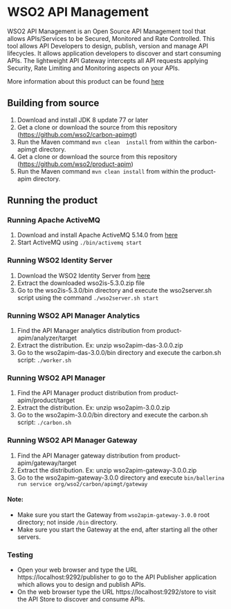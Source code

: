 # WSO2 API Management

WSO2 API Management is an Open Source API Management tool that allows APIs/Services to be Secured, Monitored and Rate Controlled. This tool allows API Developers to design, publish, version and manage API lifecycles. It allows application developers to discover and start consuming APIs. The lightweight API Gateway intercepts all API requests applying Security, Rate Limiting and Monitoring aspects on your APIs.

More information about this product can be found [here](http://wso2.com/api-management/)

## Building from source

1. Download and install JDK 8 update 77 or later
2. Get a clone or download the source from this repository (https://github.com/wso2/carbon-apimgt)
3. Run the Maven command ``mvn clean  install`` from within the carbon-apimgt directory.
4. Get a clone or download the source from this repository (https://github.com/wso2/product-apim)
5. Run the Maven command ``mvn clean install`` from within the product-apim directory.

## Running the product

### Running Apache ActiveMQ
1. Download and install Apache ActiveMQ 5.14.0 from [here](http://activemq.apache.org/activemq-5140-release.html)
2. Start ActiveMQ using `` ./bin/activemq start ``

### Running WSO2 Identity Server
1. Download the WSO2 Identity Server from [here](http://wso2.com/identity-and-access-management#download)
2. Extract the downloaded wso2is-5.3.0.zip file
3. Go to the wso2is-5.3.0/bin directory and execute the wso2server.sh script using the command ``./wso2server.sh start``

### Running WSO2 API Manager Analytics
1. Find the API Manager analytics distribution from product-apim/analyzer/target
2. Extract the distribution. Ex: unzip wso2apim-das-3.0.0.zip
3. Go to the wso2apim-das-3.0.0/bin directory and execute the carbon.sh script: ``./worker.sh``

### Running WSO2 API Manager
1. Find the API Manager product distribution from product-apim/product/target
2. Extract the distribution. Ex: unzip wso2apim-3.0.0.zip
3. Go to the wso2apim-3.0.0/bin directory and execute the carbon.sh script: ``./carbon.sh``

### Running WSO2 API Manager Gateway
1. Find the API Manager gateway distribution from product-apim/gateway/target
2. Extract the distribution. Ex: unzip wso2apim-gateway-3.0.0.zip
3. Go to the wso2apim-gateway-3.0.0 directory and execute ``bin/ballerina run service org/wso2/carbon/apimgt/gateway``

#### Note:

* Make sure you start the Gateway from ``wso2apim-gateway-3.0.0`` root directory; not inside ``/bin`` directory.
* Make sure you start the Gateway at the end, after starting all the other servers.

### Testing

* Open your web browser and type the URL https://localhost:9292/publisher to go to the API Publisher application which allows you to design and publish APIs.
* On the web browser type the URL https://localhost:9292/store to visit the API Store to discover and consume APIs.
